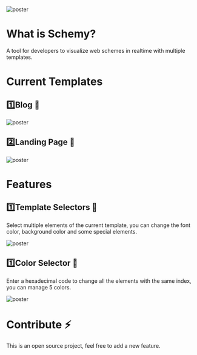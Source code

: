 
 ![poster](https://i.ibb.co/kgB73mQ/schemy-Cover.png)


# What is Schemy?
A tool for developers to visualize web schemes in realtime with multiple templates.


# Current Templates
## :one:Blog :closed_book:
  ![poster](https://i.ibb.co/njxhC7j/Blog.png)
 
## :two:Landing Page :page_facing_up:


  ![poster](https://i.ibb.co/NjSBZh7/Landing-Page.png)
 
 
# Features
## :one:Template Selectors :pencil:
Select multiple elements of the current template, you can change the font color, 
background color and some special elements.


  ![poster](https://i.ibb.co/k8hxgGS/Template-Selectors.png)
  
## :one:Color Selector :pig:
Enter a hexadecimal code to change all the elements with the same index, 
you can manage 5 colors.


  ![poster](https://i.ibb.co/G3vbHh9/Color-Selectors.png)
  
  
# Contribute :zap:
This is an open source project, feel free to add a new feature.








